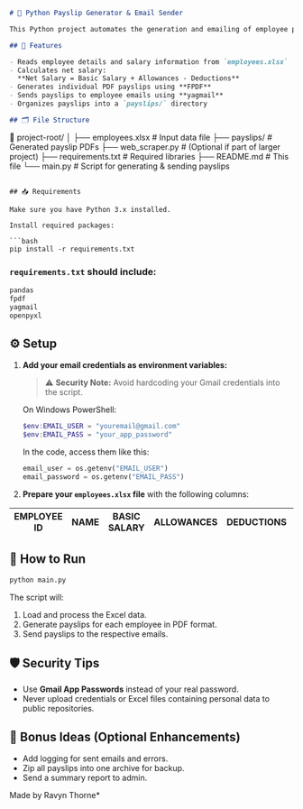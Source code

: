 

```markdown
# 🧾 Python Payslip Generator & Email Sender

This Python project automates the generation and emailing of employee payslips based on data provided in an Excel file.

## 📌 Features

- Reads employee details and salary information from `employees.xlsx`
- Calculates net salary:  
  **Net Salary = Basic Salary + Allowances - Deductions**
- Generates individual PDF payslips using **FPDF**
- Sends payslips to employee emails using **yagmail**
- Organizes payslips into a `payslips/` directory

## 🗂️ File Structure

```
📁 project-root/
│
├── employees.xlsx             # Input data file
├── payslips/                  # Generated payslip PDFs
├── web_scraper.py             # (Optional if part of larger project)
├── requirements.txt           # Required libraries
├── README.md                  # This file
└── main.py                    # Script for generating & sending payslips
```

## 📥 Requirements

Make sure you have Python 3.x installed.

Install required packages:

```bash
pip install -r requirements.txt
```

### `requirements.txt` should include:

```txt
pandas
fpdf
yagmail
openpyxl
```

## ⚙️ Setup

1. **Add your email credentials as environment variables:**

   > ⚠️ **Security Note:** Avoid hardcoding your Gmail credentials into the script.

   On Windows PowerShell:
   ```powershell
   $env:EMAIL_USER = "youremail@gmail.com"
   $env:EMAIL_PASS = "your_app_password"
   ```

   In the code, access them like this:
   ```python
   email_user = os.getenv("EMAIL_USER")
   email_password = os.getenv("EMAIL_PASS")
   ```

2. **Prepare your `employees.xlsx` file** with the following columns:

| EMPLOYEE ID | NAME | BASIC SALARY | ALLOWANCES | DEDUCTIONS | EMAIL |
|-------------|------|---------------|------------|------------|-------|

## 🚀 How to Run

```bash
python main.py
```

The script will:

1. Load and process the Excel data.
2. Generate payslips for each employee in PDF format.
3. Send payslips to the respective emails.

## 🛡️ Security Tips

- Use **Gmail App Passwords** instead of your real password.
- Never upload credentials or Excel files containing personal data to public repositories.

## 📌 Bonus Ideas (Optional Enhancements)

- Add logging for sent emails and errors.
- Zip all payslips into one archive for backup.
- Send a summary report to admin.

Made by Ravyn Thorne*

